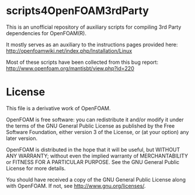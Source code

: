 scripts4OpenFOAM3rdParty
========================

This is an unofficial repository of auxiliary scripts for compiling 3rd Party dependencies for OpenFOAM(R).

It mostly serves as an auxiliary to the instructions pages provided here: http://openfoamwiki.net/index.php/Installation/Linux

Most of these scripts have been collected from this bug report: http://www.openfoam.org/mantisbt/view.php?id=220


License
=======

This file is a derivative work of OpenFOAM.

OpenFOAM is free software: you can redistribute it and/or modify it
under the terms of the GNU General Public License as published by
the Free Software Foundation, either version 3 of the License, or
(at your option) any later version.

OpenFOAM is distributed in the hope that it will be useful, but WITHOUT
ANY WARRANTY; without even the implied warranty of MERCHANTABILITY or
FITNESS FOR A PARTICULAR PURPOSE.  See the GNU General Public License
for more details.

You should have received a copy of the GNU General Public License
along with OpenFOAM.  If not, see <http://www.gnu.org/licenses/>.
